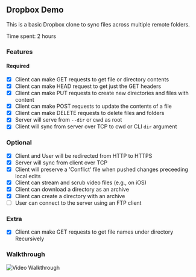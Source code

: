 ## Dropbox Demo 

This is a basic Dropbox clone to sync files across multiple remote folders.

Time spent: 2 hours

### Features

#### Required

- [x] Client can make GET requests to get file or directory contents
- [x] Client can make HEAD request to get just the GET headers 
- [x] Client can make PUT requests to create new directories and files with content
- [x] Client can make POST requests to update the contents of a file
- [x] Client can make DELETE requests to delete files and folders
- [x] Server will serve from `--dir` or cwd as root
- [x] Client will sync from server over TCP to cwd or CLI `dir` argument

### Optional

- [x] Client and User will be redirected from HTTP to HTTPS
- [x] Server will sync from client over TCP
- [x] Client will preserve a 'Conflict' file when pushed changes preceeding local edits
- [x] Client can stream and scrub video files (e.g., on iOS)
- [x] Client can download a directory as an archive
- [x] Client can create a directory with an archive
- [ ] User can connect to the server using an FTP client

### Extra

- [x] Client can make GET requests to get file names under directory Recursively


### Walkthrough

![Video Walkthrough](...)
